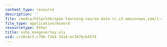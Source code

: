 ```yaml
---
content_type: resource
description: ''
file: /media/https%3A/open-learning-course-data-rc.s3.amazonaws.com/1-46-strategic-management-in-the-design-and-construction-value-chain-fall-2003/cc16c4c5c79672643414ec347bcb41f4_soho_msegoverley.xls
file_type: application/msword
resourcetype: Other
title: soho_msegoverley.xls
uid: cc16c4c5-c796-7264-3414-ec347bcb41f4
---
```

